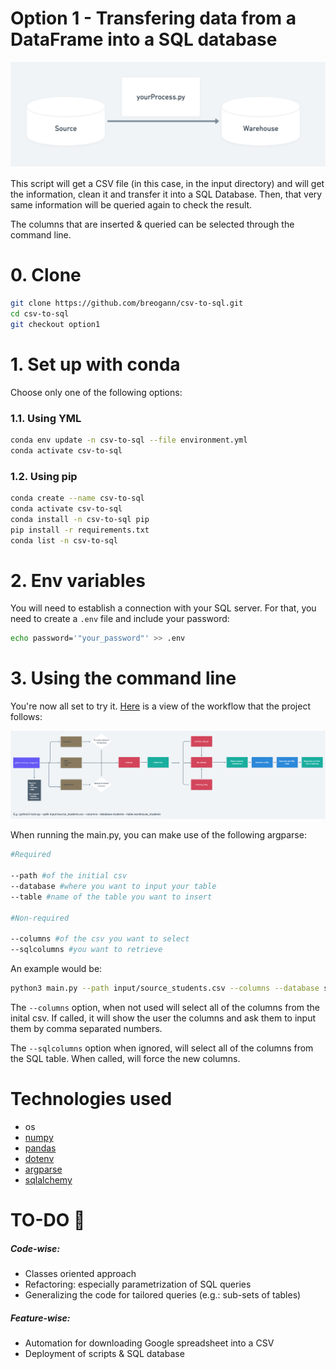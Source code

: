 # Option 1 - Transfering data from a DataFrame into a SQL database

![schema](imgs/readme-option1.png)

This script will get a CSV file (in this case, in the input directory) and will get the information, clean it and transfer it into a SQL Database. Then, that very same information will be queried again to check the result.

The columns that are inserted & queried can be selected through the command line. 

# 0. Clone

```bash
git clone https://github.com/breogann/csv-to-sql.git
cd csv-to-sql
git checkout option1
````
# 1. Set up with conda
Choose only one of the following options:
### 1.1. Using YML
```bash
conda env update -n csv-to-sql --file environment.yml
conda activate csv-to-sql
```
### 1.2. Using pip

```bash
conda create --name csv-to-sql
conda activate csv-to-sql
conda install -n csv-to-sql pip
pip install -r requirements.txt
conda list -n csv-to-sql
```
# 2. Env variables

You will need to establish a connection with your SQL server. For that, you need to create a `.env` file and include your password:

```bash
echo password='"your_password"' >> .env
``` 
# 3. Using the command line

You're now all set to try it. [Here](https://whimsical.com/csv-to-sql-4Cg4d2QF4jhMfiYJ8Do9Cv) is a view of the workflow that the project follows:


![workflow](imgs/whimsical.png)

When running the main.py, you can make use of the following argparse:

```bash
#Required

--path #of the initial csv
--database #where you want to input your table
--table #name of the table you want to insert

#Non-required

--columns #of the csv you want to select
--sqlcolumns #you want to retrieve
```

An example would be:
```bash
python3 main.py --path input/source_students.csv --columns --database students --table warehouse_students
```

The `--columns` option, when not used will select all of the columns from the inital csv. If called, it will show the user the columns and ask them to input them by comma separated numbers.

The `--sqlcolumns` option when ignored, will select all of the columns from the SQL table. When called, will force the new columns.

# Technologies used
- os
- [numpy](https://pypi.org/project/numpy/)
- [pandas](https://pypi.org/project/pandas/)
- [dotenv](https://pypi.org/project/dotenv/)
- [argparse](https://pypi.org/project/argparse/)
- [sqlalchemy](https://pypi.org/project/SQLAlchemy/)


# TO-DO 🔧
##### Code-wise:
- Classes oriented approach
- Refactoring: especially parametrization of SQL queries
- Generalizing the code for tailored queries (e.g.: sub-sets of tables)
##### Feature-wise:
- Automation for downloading Google spreadsheet into a CSV
- Deployment of scripts & SQL database
